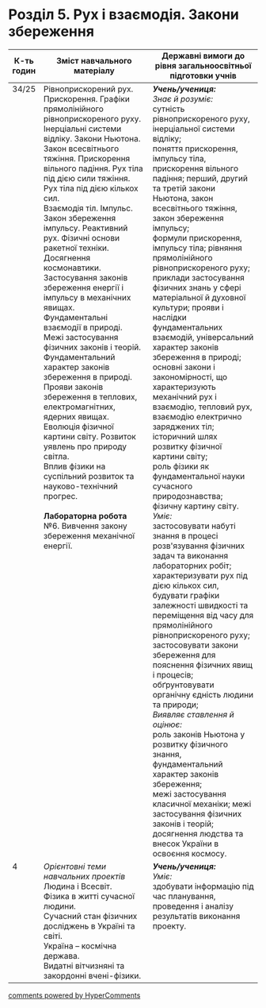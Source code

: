 <div id="hypercomments_widget" class="js-hypercomments-widget invisible"></div>

# Розділ 5. Рух і взаємодія. Закони збереження

<table>
  <tr>
    <td width="10%" align="center"><b>К-ть годин</b></td>
    <td width="45%" align="center"><b>Зміст навчального матеріалу</b></td>
    <td width="45%" align="center"><b>Державні вимоги до рівня загальноосвітньої підготовки учнів</b></td>
  </tr>
<tbody>
  <tr>
<td width="10%" style="vertical-align:top !important;">34/25</td>
    <td width="45%" style="vertical-align:top !important;">
Рівноприскорений рух. Прискорення. Графіки прямолінійного рівноприскореного руху.<br>
Інерціальні системи відліку. Закони Ньютона. <br>
Закон всесвітнього тяжіння. Прискорення вільного падіння. Рух тіла під дією сили тяжіння.  <br>
Рух тіла під дією кількох сил. <br>
Взаємодія тіл. Імпульс. Закон збереження імпульсу. Реактивний рух. Фізичні основи ракетної техніки. Досягнення космонавтики.<br>
Застосування законів збереження енергії і імпульсу в механічних явищах. <br>
Фундаментальні взаємодії в природі.<br>
Межі застосування фізичних законів і теорій.  <br>
Фундаментальний характер законів збереження в природі.<br>
Прояви законів збереження в теплових, електромагнітних, ядерних явищах.<br>
 Еволюція фізичної картини світу. Розвиток уявлень про природу світла.<br>
Вплив фізики на суспільний розвиток та науково-технічний прогрес. <br>
<br>
<b>Лабораторна робота</b><br>
№6. Вивчення закону збереження механічної енергії.
</td>
    <td width="45%" style="vertical-align:top !important;">
<i><b>Учень/учениця:</b></i><br>
<i>Знає й розуміє:</i> <br>
сутність рівноприскореного руху, інерціальної системи відліку; <br>
поняття прискорення, імпульсу тіла, прискорення вільного падіння; перший, другий та третій закони Ньютона, закон всесвітнього тяжіння, закон збереження імпульсу;<br>
формули прискорення, імпульсу тіла; рівняння прямолінійного рівноприскореного руху;<br>
приклади застосування фізичних знань у сфері матеріальної й духовної культури; прояви і наслідки фундаментальних взаємодій, універсальний характер законів збереження в природі;<br>
основні закони і закономірності, що характеризують механічний рух і взаємодію, тепловий рух, взаємодію електрично заряджених тіл;<br>
історичний шлях розвитку фізичної картини світу; <br>
роль фізики як фундаментальної науки сучасного природознавства; <br>
фізичну картину світу.  <br>
<i>Уміє: </i><br>
застосовувати набуті знання в процесі розв'язування фізичних задач та виконання лабораторних робіт; <br>
характеризувати рух під дією кількох сил, будувати графіки залежності швидкості та переміщення від часу для прямолінійного рівноприскореного руху;<br> 
застосовувати закони збереження для пояснення фізичних явищ і процесів;<br>  
обґрунтовувати органічну єдність людини та природи;<br>
<i>Виявляє ставлення й  оцінює:</i> <br>
роль законів Ньютона у розвитку фізичного знання, фундаментальний характер законів збереження; <br>
межі застосування класичної механіки; межі застосування фізичних законів і теорій;  <br>
досягнення людства та внесок України в освоєння космосу. 
</td>
  </tr>
  <tr>
<td width="10%" style="vertical-align:top !important;">4</td>
    <td width="45%" style="vertical-align:top !important;">
<i>Орієнтовні теми навчальних проектів</i><br>
Людина і Всесвіт.<br>
Фізика в житті сучасної людини.<br>
Сучасний стан фізичних досліджень в Україні та світі.<br>
Україна – космічна держава.<br>
Видатні вітчизняні та закордонні вчені-фізики.
</td>
    <td width="45%" style="vertical-align:top !important;">
<i><b>Учень/учениця:</b></i><br>
<i>Уміє: </i><br>
здобувати інформацію під час планування, проведення і аналізу результатів виконання проекту.
  </tr>  
</tbody>
</table>

<div class="js-hypercomments-container">
<a href="http://hypercomments.com" class="hc-link" title="comments widget">comments powered by HyperComments</a>
</div>